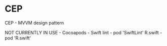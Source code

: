 # CEP
CEP - MVVM design pattern

NOT CURRENTLY IN USE -  Cocoapods -  Swift lint  - pod 'SwiftLint'
                                                                     R.swift  -  pod 'R.swift'
